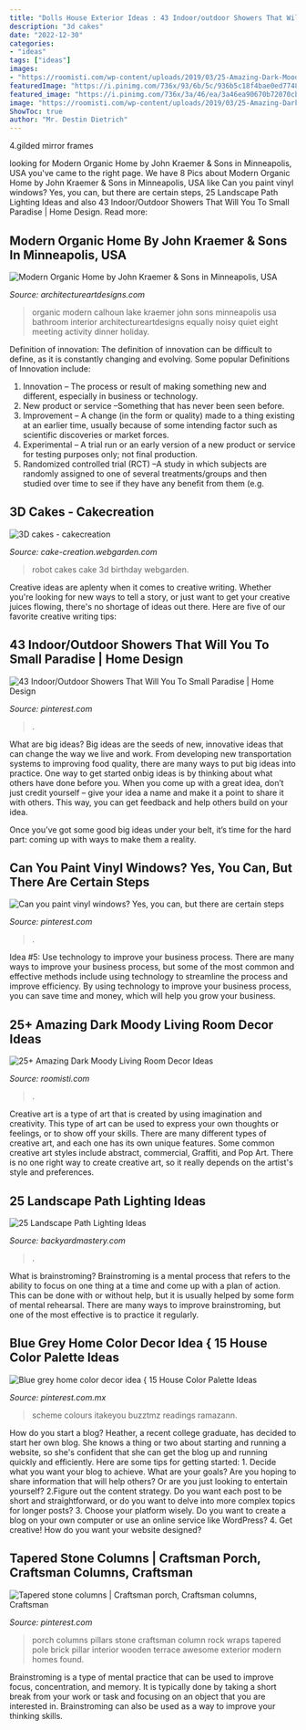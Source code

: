 ```yaml
---
title: "Dolls House Exterior Ideas : 43 Indoor/outdoor Showers That Will You To Small Paradise"
description: "3d cakes"
date: "2022-12-30"
categories:
- "ideas"
tags: ["ideas"]
images:
- "https://roomisti.com/wp-content/uploads/2019/03/25-Amazing-Dark-Moody-Living-Room-Decor-Ideas-13.jpg"
featuredImage: "https://i.pinimg.com/736x/93/6b/5c/936b5c18f4bae0ed7748de8e6333bdf8.jpg"
featured_image: "https://i.pinimg.com/736x/3a/46/ea/3a46ea90670b72070cb07edcbf65d1b6.jpg"
image: "https://roomisti.com/wp-content/uploads/2019/03/25-Amazing-Dark-Moody-Living-Room-Decor-Ideas-13.jpg"
ShowToc: true
author: "Mr. Destin Dietrich"
---
```



4.gilded mirror frames

	

		
looking for Modern Organic Home by John Kraemer &amp; Sons in Minneapolis, USA you've came to the right page. We have 8 Pics about Modern Organic Home by John Kraemer &amp; Sons in Minneapolis, USA like Can you paint vinyl windows? Yes, you can, but there are certain steps, 25 Landscape Path Lighting Ideas and also 43 Indoor/Outdoor Showers That Will You To Small Paradise | Home Design. Read more:
		
    
## Modern Organic Home By John Kraemer &amp; Sons In Minneapolis, USA

<img loading=lazy src="https://www.architectureartdesigns.com/wp-content/uploads/2016/08/Modern-Organic-Home-5.jpg" onerror="this.onerror=null;this.src='https://tse1.mm.bing.net/th?id=OIP.ppaioOmtV_a8GnGK5BqG-AHaLH&amp;pid=15.1';" alt="Modern Organic Home by John Kraemer &amp; Sons in Minneapolis, USA">

_Source: architectureartdesigns.com_

>organic modern calhoun lake kraemer john sons minneapolis usa bathroom interior architectureartdesigns equally noisy quiet eight meeting activity dinner holiday. 

	

Definition of innovation:
The definition of innovation can be difficult to define, as it is constantly changing and evolving. Some popular Definitions of Innovation include:
1. Innovation – The process or result of making something new and different, especially in business or technology.
2. New product or service –Something that has never been seen before.
3. Improvement – A change (in the form or quality) made to a thing existing at an earlier time, usually because of some intending factor such as scientific discoveries or market forces.
4. Experimental – A trial run or an early version of a new product or service for testing purposes only; not final production. 
5. Randomized controlled trial (RCT) –A study in which subjects are randomly assigned to one of several treatments/groups and then studied over time to see if they have any benefit from them (e.g.

    
## 3D Cakes - Cakecreation

<img loading=lazy src="http://media1.webgarden.com/images/media1:4d49399774cfe.jpg/robot.JPG" onerror="this.onerror=null;this.src='https://tse4.mm.bing.net/th?id=OIP.hf0VqMtcRUlYTIhRYFOSrAHaJ4&amp;pid=15.1';" alt="3D cakes - cakecreation">

_Source: cake-creation.webgarden.com_

>robot cakes cake 3d birthday webgarden. 

	

Creative ideas are aplenty when it comes to creative writing. Whether you're looking for new ways to tell a story, or just want to get your creative juices flowing, there's no shortage of ideas out there. Here are five of our favorite creative writing tips: 

    
## 43 Indoor/Outdoor Showers That Will You To Small Paradise | Home Design

<img loading=lazy src="https://i.pinimg.com/736x/3a/46/ea/3a46ea90670b72070cb07edcbf65d1b6.jpg" onerror="this.onerror=null;this.src='https://tse1.mm.bing.net/th?id=OIP.lqwYxh877HAWxXGv_auXpQHaLG&amp;pid=15.1';" alt="43 Indoor/Outdoor Showers That Will You To Small Paradise | Home Design">

_Source: pinterest.com_

>. 

	

What are big ideas?
Big ideas are the seeds of new, innovative ideas that can change the way we live and work. From developing new transportation systems to improving food quality, there are many ways to put big ideas into practice.
One way to get started onbig ideas is by thinking about what others have done before you. When you come up with a great idea, don’t just credit yourself – give your idea a name and make it a point to share it with others. This way, you can get feedback and help others build on your idea.

Once you’ve got some good big ideas under your belt, it’s time for the hard part: coming up with ways to make them a reality.

    
## Can You Paint Vinyl Windows? Yes, You Can, But There Are Certain Steps

<img loading=lazy src="https://i.pinimg.com/736x/93/6b/5c/936b5c18f4bae0ed7748de8e6333bdf8.jpg" onerror="this.onerror=null;this.src='https://tse2.mm.bing.net/th?id=OIP.wYK9s4205LkZ0l-v7QkyRAHaLG&amp;pid=15.1';" alt="Can you paint vinyl windows? Yes, you can, but there are certain steps">

_Source: pinterest.com_

>. 

	

Idea #5: Use technology to improve your business process.
There are many ways to improve your business process, but some of the most common and effective methods include using technology to streamline the process and improve efficiency. By using technology to improve your business process, you can save time and money, which will help you grow your business.

    
## 25+ Amazing Dark Moody Living Room Decor Ideas

<img loading=lazy src="https://roomisti.com/wp-content/uploads/2019/03/25-Amazing-Dark-Moody-Living-Room-Decor-Ideas-13.jpg" onerror="this.onerror=null;this.src='https://tse2.mm.bing.net/th?id=OIP.eaXDukpvgk3LKccTgpUwngHaKY&amp;pid=15.1';" alt="25+ Amazing Dark Moody Living Room Decor Ideas">

_Source: roomisti.com_

>. 

	

Creative art is a type of art that is created by using imagination and creativity. This type of art can be used to express your own thoughts or feelings, or to show off your skills. There are many different types of creative art, and each one has its own unique features. Some common creative art styles include abstract, commercial, Graffiti, and Pop Art. There is no one right way to create creative art, so it really depends on the artist's style and preferences.

    
## 25 Landscape Path Lighting Ideas

<img loading=lazy src="https://backyardmastery.com/wp-content/uploads/2018/07/12-landscape-path-lighting.jpg" onerror="this.onerror=null;this.src='https://tse4.mm.bing.net/th?id=OIP.5VplijFXo_IVi0P1tBC6kQHaLI&amp;pid=15.1';" alt="25 Landscape Path Lighting Ideas">

_Source: backyardmastery.com_

>. 

	

What is brainstroming? Brainstroming is a mental process that refers to the ability to focus on one thing at a time and come up with a plan of action. This can be done with or without help, but it is usually helped by some form of mental rehearsal. There are many ways to improve brainstroming, but one of the most effective is to practice it regularly.

    
## Blue Grey Home Color Decor Idea { 15 House Color Palette Ideas

<img loading=lazy src="https://i.pinimg.com/736x/ee/aa/c8/eeaac85e11f757bb3dcfb3797d8ba283.jpg" onerror="this.onerror=null;this.src='https://tse3.mm.bing.net/th?id=OIP.GlHp1LZ8POGIhS-5qNkMCwHaNF&amp;pid=15.1';" alt="Blue grey home color decor idea { 15 House Color Palette Ideas">

_Source: pinterest.com.mx_

>scheme colours itakeyou buzztmz readings ramazann. 

	

How do you start a blog?
Heather, a recent college graduate, has decided to start her own blog. She knows a thing or two about starting and running a website, so she's confident that she can get the blog up and running quickly and efficiently. Here are some tips for getting started: 1. Decide what you want your blog to achieve. What are your goals? Are you hoping to share information that will help others? Or are you just looking to entertain yourself? 2.Figure out the content strategy. Do you want each post to be short and straightforward, or do you want to delve into more complex topics for longer posts? 3. Choose your platform wisely. Do you want to create a blog on your own computer or use an online service like WordPress? 4. Get creative! How do you want your website designed?

    
## Tapered Stone Columns | Craftsman Porch, Craftsman Columns, Craftsman

<img loading=lazy src="https://i.pinimg.com/736x/56/39/90/563990eae201ab9ea43feaa97b1bd0fa--porch-columns-stone-columns.jpg" onerror="this.onerror=null;this.src='https://tse4.mm.bing.net/th?id=OIP.Swqa48iwBNBeDv9oopfQwAHaJ3&amp;pid=15.1';" alt="Tapered stone columns | Craftsman porch, Craftsman columns, Craftsman">

_Source: pinterest.com_

>porch columns pillars stone craftsman column rock wraps tapered pole brick pillar interior wooden terrace awesome exterior modern homes found. 

	

Brainstroming is a type of mental practice that can be used to improve focus, concentration, and memory. It is typically done by taking a short break from your work or task and focusing on an object that you are interested in. Brainstroming can also be used as a way to improve your thinking skills.

